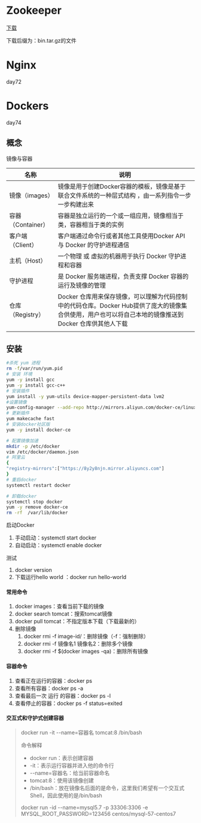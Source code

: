 # Zookeeper

[下载](http://mirror.bit.edu.cn/apache/zookeeper/)

下载后缀为：bin.tar.gz的文件

# Nginx

day72

# Dockers

day74

## 概念

镜像与容器

| 名称              | 说明                                                         |
| ----------------- | ------------------------------------------------------------ |
| 镜像（images）    | 镜像是用于创建Docker容器的模板，镜像是基于联合文件系统的一种层式结构 ，由一系列指令一步一步构建出来 |
| 容器（Container） | 容器是独立运行的一个或一组应用，镜像相当于类，容器相当于类的实例 |
| 客户端（Client）  | 客户端通过命令行或者其他工具使用Docker API 与 Docker 的守护进程通信 |
| 主机（Host）      | 一个物理 或  虚拟的机器用于执行 Docker 守护进程和容器        |
| 守护进程          | 是 Docker 服务端进程，负责支撑 Docker 容器的运行及镜像的管理 |
| 仓库（Registry）  | Docker 仓库用来保存镜像，可以理解为代码控制中的代码仓库。Docker Hub提供了庞大的镜像集合供使用，用户也可以将自己本地的镜像推送到 Docker 仓库供其他人下载 |
|                   |                                                              |

## 安装

```bash
#杀死 yum 进程
rm -f/var/run/yum.pid
# 安装 环境
yum -y install gcc
yum -y install gcc-c++
# 安装插件
yum install -y yum-utils device-mapper-persistent-data lvm2
#设置镜像
yum-config-manager --add-repo http://mirrors.aliyun.com/docker-ce/linux/centos/docker-ce.repo
# 更新插件
yum makecache fast
# 安装docker社区版
yum -y install docker-ce

# 配置镜像加速
mkdir -p /etc/docker
vim /etc/docker/daemon.json
# 阿里云
{
"registry-mirrors":["https://8y2y8njn.mirror.aliyuncs.com"]
}
# 重启docker
systemctl restart docker

# 卸载docker
systemctl stop docker
yum -y remove docker-ce
rm -rf  /var/lib/docker
```

启动Docker

1. 手动启动：systemctl start docker
2. 自动启动：systemctl enable docker

测试

1. docker version
2. 下载运行hello world ：docker run hello-world

#### 常用命令

1. docker images：查看当前下载的镜像
2. docker search tomcat：搜索tomcat镜像
3. docker pull tomcat：不指定版本下载（下载最新的）
4. 删除镜像
   1. docker rmi -f image-id/：删除镜像（-f：强制删除）
   2. docker rmi -f 镜像名1  镜像名2：删除多个镜像
   3. docker rmi -f $(docker images -qa)：删除所有镜像

#### 容器命令

1. 查看正在运行的容器：docker ps
2. 查看所有容器：docker ps -a
3. 查看最后一次 运行 的容器：docker ps -l
4. 查看停止的容器：docker ps -f status=exited

#### 交互式和守护式创建容器

> docker run  -it --name=容器名  tomcat:8  /bin/bash
>
> 命令解释
>
> - docker run：表示创建容器
> - -it：表示运行容器并进入他的命令行
> - --name=容器名：给当前容器命名
> - tomcat:8：使用该镜像创建
> - /bin/bash：放在镜像名后面的是命令，这里我们希望有一个交互式Shell，因此使用的是/bin/bash
>
> docker run -id --name=mysql5.7 -p 33306:3306 -e MYSQL_ROOT_PASSWORD=123456 centos/mysql-57-centos7
